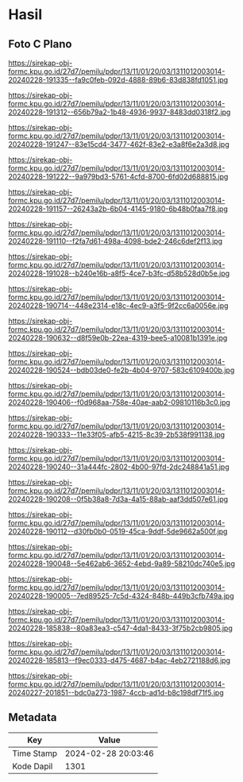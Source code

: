 # Hasil

## Foto C Plano

https://sirekap-obj-formc.kpu.go.id/27d7/pemilu/pdpr/13/11/01/20/03/1311012003014-20240228-191335--fa9c0feb-092d-4888-89b6-83d838fd1051.jpg

https://sirekap-obj-formc.kpu.go.id/27d7/pemilu/pdpr/13/11/01/20/03/1311012003014-20240228-191312--656b79a2-1b48-4936-9937-8483dd0318f2.jpg

https://sirekap-obj-formc.kpu.go.id/27d7/pemilu/pdpr/13/11/01/20/03/1311012003014-20240228-191247--83e15cd4-3477-462f-83e2-e3a8f6e2a3d8.jpg

https://sirekap-obj-formc.kpu.go.id/27d7/pemilu/pdpr/13/11/01/20/03/1311012003014-20240228-191222--9a979bd3-5761-4cfd-8700-6fd02d688815.jpg

https://sirekap-obj-formc.kpu.go.id/27d7/pemilu/pdpr/13/11/01/20/03/1311012003014-20240228-191157--26243a2b-6b04-4145-9180-6b48b0faa7f8.jpg

https://sirekap-obj-formc.kpu.go.id/27d7/pemilu/pdpr/13/11/01/20/03/1311012003014-20240228-191110--f2fa7d61-498a-4098-bde2-246c6def2f13.jpg

https://sirekap-obj-formc.kpu.go.id/27d7/pemilu/pdpr/13/11/01/20/03/1311012003014-20240228-191028--b240e16b-a8f5-4ce7-b3fc-d58b528d0b5e.jpg

https://sirekap-obj-formc.kpu.go.id/27d7/pemilu/pdpr/13/11/01/20/03/1311012003014-20240228-190714--448e2314-e18c-4ec9-a3f5-9f2cc6a0056e.jpg

https://sirekap-obj-formc.kpu.go.id/27d7/pemilu/pdpr/13/11/01/20/03/1311012003014-20240228-190632--d8f59e0b-22ea-4319-bee5-a10081b1391e.jpg

https://sirekap-obj-formc.kpu.go.id/27d7/pemilu/pdpr/13/11/01/20/03/1311012003014-20240228-190524--bdb03de0-fe2b-4b04-9707-583c6109400b.jpg

https://sirekap-obj-formc.kpu.go.id/27d7/pemilu/pdpr/13/11/01/20/03/1311012003014-20240228-190406--f0d968aa-758e-40ae-aab2-09810116b3c0.jpg

https://sirekap-obj-formc.kpu.go.id/27d7/pemilu/pdpr/13/11/01/20/03/1311012003014-20240228-190333--11e33f05-afb5-4215-8c39-2b538f991138.jpg

https://sirekap-obj-formc.kpu.go.id/27d7/pemilu/pdpr/13/11/01/20/03/1311012003014-20240228-190240--31a444fc-2802-4b00-97fd-2dc248841a51.jpg

https://sirekap-obj-formc.kpu.go.id/27d7/pemilu/pdpr/13/11/01/20/03/1311012003014-20240228-190208--0f5b38a8-7d3a-4a15-88ab-aaf3dd507e61.jpg

https://sirekap-obj-formc.kpu.go.id/27d7/pemilu/pdpr/13/11/01/20/03/1311012003014-20240228-190112--d30fb0b0-0519-45ca-9ddf-5de9662a500f.jpg

https://sirekap-obj-formc.kpu.go.id/27d7/pemilu/pdpr/13/11/01/20/03/1311012003014-20240228-190048--5e462ab6-3652-4ebd-9a89-58210dc740e5.jpg

https://sirekap-obj-formc.kpu.go.id/27d7/pemilu/pdpr/13/11/01/20/03/1311012003014-20240228-190005--7ed89525-7c5d-4324-848b-449b3cfb749a.jpg

https://sirekap-obj-formc.kpu.go.id/27d7/pemilu/pdpr/13/11/01/20/03/1311012003014-20240228-185838--80a83ea3-c547-4da1-8433-3f75b2cb9805.jpg

https://sirekap-obj-formc.kpu.go.id/27d7/pemilu/pdpr/13/11/01/20/03/1311012003014-20240228-185813--f9ec0333-d475-4687-b4ac-4eb2721188d6.jpg

https://sirekap-obj-formc.kpu.go.id/27d7/pemilu/pdpr/13/11/01/20/03/1311012003014-20240227-201851--bdc0a273-1987-4ccb-ad1d-b8c198df71f5.jpg


## Metadata

| Key        | Value               |
| ---------- | ------------------- |
| Time Stamp | 2024-02-28 20:03:46 |
| Kode Dapil | 1301                |



